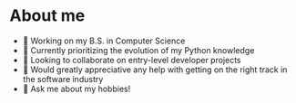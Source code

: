 # About me



- 🔭 Working on my B.S. in Computer Science
- 🌱 Currently prioritizing the evolution of my Python knowledge
- 👯 Looking to collaborate on entry-level developer projects
- 🤔 Would greatly appreciative any help with getting on the right track in the software industry
- 💬 Ask me about my hobbies!
